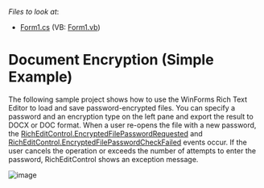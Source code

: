<!-- default file list -->
*Files to look at*:

* [Form1.cs](./CS/RichEditControl_Encryption/Form1.cs) (VB: [Form1.vb](./VB/RichEditControl_Encryption/Form1.vb))
<!-- default file list end -->

# Document Encryption (Simple Example)

The following sample project shows how to use the WinForms Rich Text Editor to load and save password-encrypted files. You can specify a password and an encryption type on the left pane and export the result to DOCX or DOC format. When a user re-opens the file with a new password, the [RichEditControl.EncryptedFilePasswordRequested](https://docs.devexpress.com/WindowsForms/DevExpress.XtraRichEdit.RichEditControl.EncryptedFilePasswordRequested) and [RichEditControl.EncryptedFilePasswordCheckFailed](https://docs.devexpress.com/WindowsForms/DevExpress.XtraRichEdit.RichEditControl.EncryptedFilePasswordCheckFailed) events occur. If the user cancels the operation or exceeds the number of attempts to enter the password, RichEditControl shows an exception message.

![image](./media/project_image.png)
